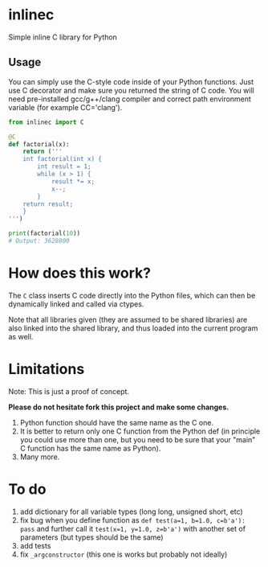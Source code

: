 # inlinec
Simple inline C library for Python

## Usage

You can simply use the C-style code inside of your Python functions. Just use C decorator and make sure you returned the string of C code.
You will need pre-installed gcc/g++/clang compiler and correct path environment variable (for example CC='clang').

```python
from inlinec import C

@C
def factorial(x):
    return ('''
    int factorial(int x) {
        int result = 1;
        while (x > 1) {
            result *= x;
            x--;
        }
    return result;
    }
''')

print(factorial(10))
# Output: 3628800
```

# How does this work?

The ``C`` class inserts C code directly into the Python files, which can then be dynamically linked and called via ctypes. 

Note that all libraries given (they are assumed to be shared libraries) are also linked into the shared library, and thus loaded into the current program as well.

# Limitations

Note: This is just a proof of concept.

**Please do not hesitate fork this project and make some changes.**

1. Python function should have the same name as the C one.
2. It is better to return only one C function from the Python def (in principle you could use more than one, but you need to be sure that your "main" C function has the same name as Python).
3. Many more.

# To do
1. add dictionary for all variable types (long long, unsigned short, etc)
2. fix bug when you define function as ``def test(a=1, b=1.0, c=b'a'): pass`` and further call it ``test(x=1, y=1.0, z=b'a')`` with another set of parameters (but types should be the same)
3. add tests
4. fix ``_argconstructor`` (this one is works but probably not ideally)
